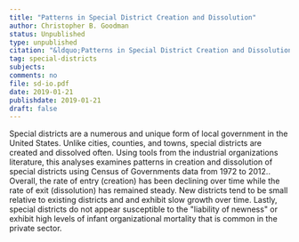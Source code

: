 ```yaml
---
title: "Patterns in Special District Creation and Dissolution"
author: Christopher B. Goodman
status: Unpublished
type: unpublished
citation: "&ldquo;Patterns in Special District Creation and Dissolution.&rdquo;"
tag: special-districts
subjects:
comments: no
file: sd-io.pdf
date: 2019-01-21
publishdate: 2019-01-21
draft: false
---
```


Special districts are a numerous and unique form of local government in the United States. Unlike cities, counties, and towns, special districts are created and dissolved often. Using tools from the industrial organizations literature, this analyses examines patterns in creation and dissolution of special districts using Census of Governments data from 1972 to 2012.. Overall, the rate of entry (creation) has been declining over time while the rate of exit (dissolution) has remained steady. New districts tend to be small relative to existing districts and and exhibit slow growth over time. Lastly, special districts do not appear susceptible to the "liability of newness" or exhibit high levels of infant organizational mortality that is common in the private sector.
